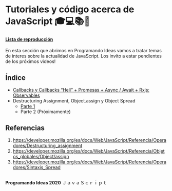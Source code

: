 # Tutoriales y código acerca de JavaScript 🎓💻📚🎥
#### [Lista de reproducción](https://www.youtube.com/playlist?list=PLASYuXBkVl1SdcTp4QWMDt9OxmAVDCZBT)

En esta sección que abrimos en Programando Ideas vamos a tratar temas de interes sobre la actualidad de JavaScript.
Los invito a estar pendientes de los próximos videos!

## Índice
  
- [Callbacks y Callbacks “Hell” + Promesas + Async / Await + Rxjs: Observables](https://youtu.be/MUHMT8NMdhU)
- Destructuring Assignment, Object.assign y Object Spread
  - [Parte 1](https://youtu.be/QbEeMtorvpw)
  - Parte 2 (Próximamente)
 
  
 ## Referencias
1. https://developer.mozilla.org/es/docs/Web/JavaScript/Referencia/Operadores/Destructuring_assignment
2. https://developer.mozilla.org/es/docs/Web/JavaScript/Referencia/Objetos_globales/Object/assign
3. https://developer.mozilla.org/es/docs/Web/JavaScript/Referencia/Operadores/Sintaxis_Spread

##
**Programando Ideas 2020**
ＪａｖａＳｃｒｉｐｔ
##
